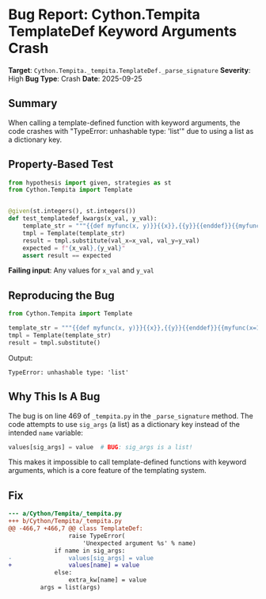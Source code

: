 # Bug Report: Cython.Tempita TemplateDef Keyword Arguments Crash

**Target**: `Cython.Tempita._tempita.TemplateDef._parse_signature`
**Severity**: High
**Bug Type**: Crash
**Date**: 2025-09-25

## Summary

When calling a template-defined function with keyword arguments, the code crashes with "TypeError: unhashable type: 'list'" due to using a list as a dictionary key.

## Property-Based Test

```python
from hypothesis import given, strategies as st
from Cython.Tempita import Template


@given(st.integers(), st.integers())
def test_templatedef_kwargs(x_val, y_val):
    template_str = """{{def myfunc(x, y)}}{{x}},{{y}}{{enddef}}{{myfunc(x=val_x, y=val_y)}}"""
    tmpl = Template(template_str)
    result = tmpl.substitute(val_x=x_val, val_y=y_val)
    expected = f"{x_val},{y_val}"
    assert result == expected
```

**Failing input**: Any values for `x_val` and `y_val`

## Reproducing the Bug

```python
from Cython.Tempita import Template

template_str = """{{def myfunc(x, y)}}{{x}},{{y}}{{enddef}}{{myfunc(x=1, y=2)}}"""
tmpl = Template(template_str)
result = tmpl.substitute()
```

Output:
```
TypeError: unhashable type: 'list'
```

## Why This Is A Bug

The bug is on line 469 of `_tempita.py` in the `_parse_signature` method. The code attempts to use `sig_args` (a list) as a dictionary key instead of the intended `name` variable:

```python
values[sig_args] = value  # BUG: sig_args is a list!
```

This makes it impossible to call template-defined functions with keyword arguments, which is a core feature of the templating system.

## Fix

```diff
--- a/Cython/Tempita/_tempita.py
+++ b/Cython/Tempita/_tempita.py
@@ -466,7 +466,7 @@ class TemplateDef:
                 raise TypeError(
                     'Unexpected argument %s' % name)
             if name in sig_args:
-                values[sig_args] = value
+                values[name] = value
             else:
                 extra_kw[name] = value
         args = list(args)
```